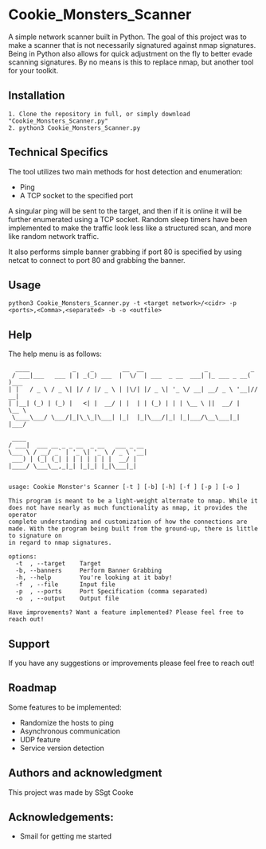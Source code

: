 # Cookie_Monsters_Scanner

A simple network scanner built in Python. The goal of this project was to make a scanner that is not necessarily signatured against nmap signatures. Being in Python also allows for quick adjustment on the fly to better evade scanning signatures. By no means is this to replace nmap, but another tool for your toolkit. 

## Installation

```
1. Clone the repository in full, or simply download "Cookie_Monsters_Scanner.py" 
2. python3 Cookie_Monsters_Scanner.py
```

## Technical Specifics

The tool utilizes two main methods for host detection and enumeration:

- Ping
- A TCP socket to the specified port

A singular ping will be sent to the target, and then if it is online it will be further enumerated using a TCP socket. Random sleep timers have been implemented to make the traffic look less like a structured scan, and more like random network traffic. 
 
It also performs simple banner grabbing if port 80 is specified by using netcat to connect to port 80 and grabbing the banner. 

## Usage

```
python3 Cookie_Monsters_Scanner.py -t <target network>/<cidr> -p <ports>,<Comma>,<separated> -b -o <outfile>
```

## Help

The help menu is as follows: 

```
  ____            _    _        __  __                 _            _     
 / ___|___   ___ | | _(_) ___  |  \/  | ___  _ __  ___| |_ ___ _ __( )___ 
| |   / _ \ / _ \| |/ / |/ _ \ | |\/| |/ _ \| '_ \/ __| __/ _ \ '__|// __|
| |__| (_) | (_) |   <| |  __/ | |  | | (_) | | | \__ \ ||  __/ |    \__ \
 \____\___/ \___/|_|\_\_|\___| |_|  |_|\___/|_| |_|___/\__\___|_|    |___/
                                                                          
 ____                                  
/ ___|  ___ __ _ _ __  _ __   ___ _ __ 
\___ \ / __/ _` | '_ \| '_ \ / _ \ '__|
 ___) | (_| (_| | | | | | | |  __/ |   
|____/ \___\__,_|_| |_|_| |_|\___|_|   
                                       

usage: Cookie Monster's Scanner [-t ] [-b] [-h] [-f ] [-p ] [-o ]

This program is meant to be a light-weight alternate to nmap. While it does not have nearly as much functionality as nmap, it provides the operator
complete understanding and customization of how the connections are made. With the program being built from the ground-up, there is little to signature on
in regard to nmap signatures.

options:
  -t  , --target    Target
  -b, --banners     Perform Banner Grabbing
  -h, --help        You're looking at it baby!
  -f  , --file      Input file
  -p  , --ports     Port Specification (comma separated)
  -o  , --output    Output file

Have improvements? Want a feature implemented? Please feel free to reach out!
```

## Support
If you have any suggestions or improvements please feel free to reach out! 

## Roadmap
Some features to be implemented: 
- Randomize the hosts to ping 
- Asynchronous communication
- UDP feature
- Service version detection 

## Authors and acknowledgment
This project was made by SSgt Cooke

## Acknowledgements: 
- Smail for getting me started



